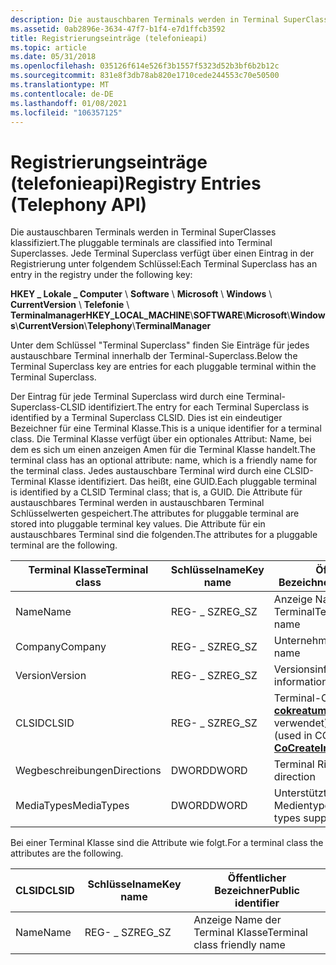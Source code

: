```yaml
---
description: Die austauschbaren Terminals werden in Terminal SuperClasses klassifiziert.
ms.assetid: 0ab2896e-3634-47f7-b1f4-e7d1ffcb3592
title: Registrierungseinträge (telefonieapi)
ms.topic: article
ms.date: 05/31/2018
ms.openlocfilehash: 035126f614e526f3b1557f5323d52b3bf6b2b12c
ms.sourcegitcommit: 831e8f3db78ab820e1710cede244553c70e50500
ms.translationtype: MT
ms.contentlocale: de-DE
ms.lasthandoff: 01/08/2021
ms.locfileid: "106357125"
---
```

# <a name="registry-entries-telephony-api"></a><span data-ttu-id="a6840-103">Registrierungseinträge (telefonieapi)</span><span class="sxs-lookup"><span data-stu-id="a6840-103">Registry Entries (Telephony API)</span></span>

<span data-ttu-id="a6840-104">Die austauschbaren Terminals werden in Terminal SuperClasses klassifiziert.</span><span class="sxs-lookup"><span data-stu-id="a6840-104">The pluggable terminals are classified into Terminal Superclasses.</span></span> <span data-ttu-id="a6840-105">Jede Terminal Superclass verfügt über einen Eintrag in der Registrierung unter folgendem Schlüssel:</span><span class="sxs-lookup"><span data-stu-id="a6840-105">Each Terminal Superclass has an entry in the registry under the following key:</span></span>

<span data-ttu-id="a6840-106">**HKEY \_ Lokale \_ Computer** \\ **Software** \\ **Microsoft** \\ **Windows** \\ **CurrentVersion** \\ **Telefonie** \\ **Terminalmanager**</span><span class="sxs-lookup"><span data-stu-id="a6840-106">**HKEY\_LOCAL\_MACHINE**\\**SOFTWARE**\\**Microsoft**\\**Windows**\\**CurrentVersion**\\**Telephony**\\**TerminalManager**</span></span>

<span data-ttu-id="a6840-107">Unter dem Schlüssel "Terminal Superclass" finden Sie Einträge für jedes austauschbare Terminal innerhalb der Terminal-Superclass.</span><span class="sxs-lookup"><span data-stu-id="a6840-107">Below the Terminal Superclass key are entries for each pluggable terminal within the Terminal Superclass.</span></span>

<span data-ttu-id="a6840-108">Der Eintrag für jede Terminal Superclass wird durch eine Terminal-Superclass-CLSID identifiziert.</span><span class="sxs-lookup"><span data-stu-id="a6840-108">The entry for each Terminal Superclass is identified by a Terminal Superclass CLSID.</span></span> <span data-ttu-id="a6840-109">Dies ist ein eindeutiger Bezeichner für eine Terminal Klasse.</span><span class="sxs-lookup"><span data-stu-id="a6840-109">This is a unique identifier for a terminal class.</span></span> <span data-ttu-id="a6840-110">Die Terminal Klasse verfügt über ein optionales Attribut: Name, bei dem es sich um einen anzeigen Amen für die Terminal Klasse handelt.</span><span class="sxs-lookup"><span data-stu-id="a6840-110">The terminal class has an optional attribute: name, which is a friendly name for the terminal class.</span></span> <span data-ttu-id="a6840-111">Jedes austauschbare Terminal wird durch eine CLSID-Terminal Klasse identifiziert. Das heißt, eine GUID.</span><span class="sxs-lookup"><span data-stu-id="a6840-111">Each pluggable terminal is identified by a CLSID Terminal class; that is, a GUID.</span></span> <span data-ttu-id="a6840-112">Die Attribute für austauschbares Terminal werden in austauschbaren Terminal Schlüsselwerten gespeichert.</span><span class="sxs-lookup"><span data-stu-id="a6840-112">The attributes for pluggable terminal are stored into pluggable terminal key values.</span></span> <span data-ttu-id="a6840-113">Die Attribute für ein austauschbares Terminal sind die folgenden.</span><span class="sxs-lookup"><span data-stu-id="a6840-113">The attributes for a pluggable terminal are the following.</span></span>



| <span data-ttu-id="a6840-114">Terminal Klasse</span><span class="sxs-lookup"><span data-stu-id="a6840-114">Terminal class</span></span> | <span data-ttu-id="a6840-115">Schlüsselname</span><span class="sxs-lookup"><span data-stu-id="a6840-115">Key name</span></span> | <span data-ttu-id="a6840-116">Öffentlicher Bezeichner</span><span class="sxs-lookup"><span data-stu-id="a6840-116">Public identifier</span></span>                                                                 |
|----------------|----------|-----------------------------------------------------------------------------------|
| <span data-ttu-id="a6840-117">Name</span><span class="sxs-lookup"><span data-stu-id="a6840-117">Name</span></span>           | <span data-ttu-id="a6840-118">REG- \_ SZ</span><span class="sxs-lookup"><span data-stu-id="a6840-118">REG\_SZ</span></span>  | <span data-ttu-id="a6840-119">Anzeige Name für das Terminal</span><span class="sxs-lookup"><span data-stu-id="a6840-119">Terminal friendly name</span></span>                                                            |
| <span data-ttu-id="a6840-120">Company</span><span class="sxs-lookup"><span data-stu-id="a6840-120">Company</span></span>        | <span data-ttu-id="a6840-121">REG- \_ SZ</span><span class="sxs-lookup"><span data-stu-id="a6840-121">REG\_SZ</span></span>  | <span data-ttu-id="a6840-122">Unternehmensname</span><span class="sxs-lookup"><span data-stu-id="a6840-122">Company name</span></span>                                                                      |
| <span data-ttu-id="a6840-123">Version</span><span class="sxs-lookup"><span data-stu-id="a6840-123">Version</span></span>        | <span data-ttu-id="a6840-124">REG- \_ SZ</span><span class="sxs-lookup"><span data-stu-id="a6840-124">REG\_SZ</span></span>  | <span data-ttu-id="a6840-125">Versionsinformationen</span><span class="sxs-lookup"><span data-stu-id="a6840-125">Version information</span></span>                                                               |
| <span data-ttu-id="a6840-126">CLSID</span><span class="sxs-lookup"><span data-stu-id="a6840-126">CLSID</span></span>          | <span data-ttu-id="a6840-127">REG- \_ SZ</span><span class="sxs-lookup"><span data-stu-id="a6840-127">REG\_SZ</span></span>  | <span data-ttu-id="a6840-128">Terminal-CLSID (in com [**cokreatumstance**](/windows/win32/api/combaseapi/nf-combaseapi-cocreateinstance) -Methode verwendet)</span><span class="sxs-lookup"><span data-stu-id="a6840-128">Terminal CLSID (used in COM [**CoCreateInstance**](/windows/win32/api/combaseapi/nf-combaseapi-cocreateinstance) method)</span></span> |
| <span data-ttu-id="a6840-129">Wegbeschreibungen</span><span class="sxs-lookup"><span data-stu-id="a6840-129">Directions</span></span>     | <span data-ttu-id="a6840-130">DWORD</span><span class="sxs-lookup"><span data-stu-id="a6840-130">DWORD</span></span>    | <span data-ttu-id="a6840-131">Terminal Richtung</span><span class="sxs-lookup"><span data-stu-id="a6840-131">Terminal direction</span></span>                                                                |
| <span data-ttu-id="a6840-132">MediaTypes</span><span class="sxs-lookup"><span data-stu-id="a6840-132">MediaTypes</span></span>     | <span data-ttu-id="a6840-133">DWORD</span><span class="sxs-lookup"><span data-stu-id="a6840-133">DWORD</span></span>    | <span data-ttu-id="a6840-134">Unterstützte Terminal Medientypen</span><span class="sxs-lookup"><span data-stu-id="a6840-134">Terminal media types supported</span></span>                                                    |



 

<span data-ttu-id="a6840-135">Bei einer Terminal Klasse sind die Attribute wie folgt.</span><span class="sxs-lookup"><span data-stu-id="a6840-135">For a terminal class the attributes are the following.</span></span>



| <span data-ttu-id="a6840-136">CLSID</span><span class="sxs-lookup"><span data-stu-id="a6840-136">CLSID</span></span> | <span data-ttu-id="a6840-137">Schlüsselname</span><span class="sxs-lookup"><span data-stu-id="a6840-137">Key name</span></span> | <span data-ttu-id="a6840-138">Öffentlicher Bezeichner</span><span class="sxs-lookup"><span data-stu-id="a6840-138">Public identifier</span></span>            |
|-------|----------|------------------------------|
| <span data-ttu-id="a6840-139">Name</span><span class="sxs-lookup"><span data-stu-id="a6840-139">Name</span></span>  | <span data-ttu-id="a6840-140">REG- \_ SZ</span><span class="sxs-lookup"><span data-stu-id="a6840-140">REG\_SZ</span></span>  | <span data-ttu-id="a6840-141">Anzeige Name der Terminal Klasse</span><span class="sxs-lookup"><span data-stu-id="a6840-141">Terminal class friendly name</span></span> |



 

 

 
